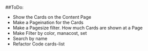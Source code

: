 ##ToDo:
 - Show the Cards on the Content Page
 - Make a Pageination for the Cards
 - Make a Pagesize filter. How much Cards are shown at a Page
 - Make Filter  by color, manacost, set
 - Search by name
 - Refactor Code cards-list
